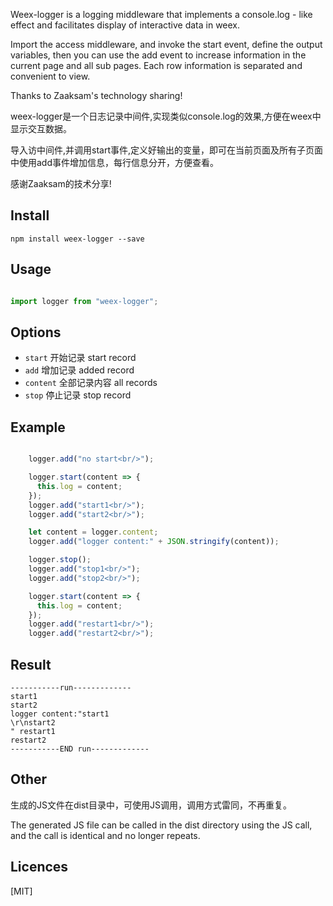 Weex-logger is a logging middleware that implements a console.log - like effect and facilitates display of interactive data in weex.

Import the access middleware, and invoke the start event, define the output variables, then you can use the add event to increase information in the current page and all sub pages. Each row information is separated and convenient to view.

Thanks to Zaaksam's technology sharing!

weex-logger是一个日志记录中间件,实现类似console.log的效果,方便在weex中显示交互数据。

导入访中间件,并调用start事件,定义好输出的变量，即可在当前页面及所有子页面中使用add事件增加信息，每行信息分开，方便查看。

感谢Zaaksam的技术分享!

## Install

`npm install weex-logger --save`

## Usage

```ts

import logger from "weex-logger";

```

## Options

- `start` 开始记录 start record
- `add` 增加记录 added record
- `content` 全部记录内容 all records
- `stop` 停止记录 stop record

## Example

```ts

    logger.add("no start<br/>");

    logger.start(content => {
      this.log = content;
    });
    logger.add("start1<br/>");
    logger.add("start2<br/>");

    let content = logger.content;
    logger.add("logger content:" + JSON.stringify(content));

    logger.stop();
    logger.add("stop1<br/>");
    logger.add("stop2<br/>");

    logger.start(content => {
      this.log = content;
    });
    logger.add("restart1<br/>");
    logger.add("restart2<br/>");

```    

## Result

```
-----------run-------------
start1
start2
logger content:"start1
\r\nstart2
" restart1
restart2
-----------END run-------------

```



## Other

生成的JS文件在dist目录中，可使用JS调用，调用方式雷同，不再重复。

The generated JS file can be called in the dist directory using the JS call, and the call is identical and no longer repeats.

## Licences

[MIT]
